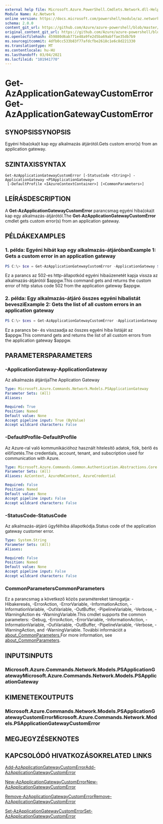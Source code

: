 ```yaml
---
external help file: Microsoft.Azure.PowerShell.Cmdlets.Network.dll-Help.xml
Module Name: Az.Network
online version: https://docs.microsoft.com/powershell/module/az.network/get-azapplicationgatewaycustomerror
schema: 2.0.0
content_git_url: https://github.com/Azure/azure-powershell/blob/master/src/Network/Network/help/Get-AzApplicationGatewayCustomError.md
original_content_git_url: https://github.com/Azure/azure-powershell/blob/master/src/Network/Network/help/Get-AzApplicationGatewayCustomError.md
ms.openlocfilehash: 459880d6ab771e48a9fe2d5ba69abffae35db7b9
ms.sourcegitcommit: 4dfb0cc533b83f77afdcfbe2618c1e6c8d221330
ms.translationtype: MT
ms.contentlocale: hu-HU
ms.lasthandoff: 03/04/2021
ms.locfileid: "101941770"
---
```

# <span data-ttu-id="401af-101">Get-AzApplicationGatewayCustomError</span><span class="sxs-lookup"><span data-stu-id="401af-101">Get-AzApplicationGatewayCustomError</span></span>

## <span data-ttu-id="401af-102">SYNOPSIS</span><span class="sxs-lookup"><span data-stu-id="401af-102">SYNOPSIS</span></span>
<span data-ttu-id="401af-103">Egyéni hiba(oka)t kap egy alkalmazás átjárótól.</span><span class="sxs-lookup"><span data-stu-id="401af-103">Gets custom error(s) from an application gateway.</span></span>

## <span data-ttu-id="401af-104">SZINTAXIS</span><span class="sxs-lookup"><span data-stu-id="401af-104">SYNTAX</span></span>

```
Get-AzApplicationGatewayCustomError [-StatusCode <String>] -ApplicationGateway <PSApplicationGateway>
 [-DefaultProfile <IAzureContextContainer>] [<CommonParameters>]
```

## <span data-ttu-id="401af-105">LEÍRÁS</span><span class="sxs-lookup"><span data-stu-id="401af-105">DESCRIPTION</span></span>
<span data-ttu-id="401af-106">A **Get-AzApplicationGatewayCustomError** parancsmag egyéni hiba(oka)t kap egy alkalmazás-átjárótól.</span><span class="sxs-lookup"><span data-stu-id="401af-106">The **Get-AzApplicationGatewayCustomError** cmdlet gets custom error(s) from an application gateway.</span></span>

## <span data-ttu-id="401af-107">PÉLDÁK</span><span class="sxs-lookup"><span data-stu-id="401af-107">EXAMPLES</span></span>

### <span data-ttu-id="401af-108">1. példa: Egyéni hibát kap egy alkalmazás-átjáróban</span><span class="sxs-lookup"><span data-stu-id="401af-108">Example 1: Gets a custom error in an application gateway</span></span>
```powershell
PS C:\> $ce = Get-AzApplicationGatewayCustomError -ApplicationGateway $appgw -StatusCode HttpStatus502
```

<span data-ttu-id="401af-109">Ez a parancs az 502-es http-állapotkód egyéni hibaüzenetét kapja vissza az alkalmazás-átjárótól $appgw.</span><span class="sxs-lookup"><span data-stu-id="401af-109">This command gets and returns the custom error of http status code 502 from the application gateway $appgw.</span></span>

### <span data-ttu-id="401af-110">2. példa: Egy alkalmazás-átjáró összes egyéni hibalistát beveszi</span><span class="sxs-lookup"><span data-stu-id="401af-110">Example 2: Gets the list of all custom errors in an application gateway</span></span>
```powershell
PS C:\> $ces = Get-AzApplicationGatewayCustomError -ApplicationGateway $appgw
```

<span data-ttu-id="401af-111">Ez a parancs be- és visszaadja az összes egyéni hiba listáját az $appgw.</span><span class="sxs-lookup"><span data-stu-id="401af-111">This command gets and returns the list of all custom errors from the application gateway $appgw.</span></span>

## <span data-ttu-id="401af-112">PARAMETERS</span><span class="sxs-lookup"><span data-stu-id="401af-112">PARAMETERS</span></span>

### <span data-ttu-id="401af-113">-ApplicationGateway</span><span class="sxs-lookup"><span data-stu-id="401af-113">-ApplicationGateway</span></span>
<span data-ttu-id="401af-114">Az alkalmazás átjárója</span><span class="sxs-lookup"><span data-stu-id="401af-114">The Application Gateway</span></span>

```yaml
Type: Microsoft.Azure.Commands.Network.Models.PSApplicationGateway
Parameter Sets: (All)
Aliases:

Required: True
Position: Named
Default value: None
Accept pipeline input: True (ByValue)
Accept wildcard characters: False
```

### <span data-ttu-id="401af-115">-DefaultProfile</span><span class="sxs-lookup"><span data-stu-id="401af-115">-DefaultProfile</span></span>
<span data-ttu-id="401af-116">Az Azure-ral való kommunikációhoz használt hitelesítő adatok, fiók, bérlő és előfizetés.</span><span class="sxs-lookup"><span data-stu-id="401af-116">The credentials, account, tenant, and subscription used for communication with Azure.</span></span>

```yaml
Type: Microsoft.Azure.Commands.Common.Authentication.Abstractions.Core.IAzureContextContainer
Parameter Sets: (All)
Aliases: AzContext, AzureRmContext, AzureCredential

Required: False
Position: Named
Default value: None
Accept pipeline input: False
Accept wildcard characters: False
```

### <span data-ttu-id="401af-117">-StatusCode</span><span class="sxs-lookup"><span data-stu-id="401af-117">-StatusCode</span></span>
<span data-ttu-id="401af-118">Az alkalmazás-átjáró ügyfélhiba állapotkódja.</span><span class="sxs-lookup"><span data-stu-id="401af-118">Status code of the application gateway customer error.</span></span>

```yaml
Type: System.String
Parameter Sets: (All)
Aliases:

Required: False
Position: Named
Default value: None
Accept pipeline input: False
Accept wildcard characters: False
```

### <span data-ttu-id="401af-119">CommonParameters</span><span class="sxs-lookup"><span data-stu-id="401af-119">CommonParameters</span></span>
<span data-ttu-id="401af-120">Ez a parancsmag a következő közös paramétereket támogatja: -Hibakeresés, -ErrorAction, -ErrorVariable, -InformationAction, -InformationVariable, -OutVariable, -OutBuffer, -PipelineVariable, -Verbose, -WarningAction és -WarningVariable.</span><span class="sxs-lookup"><span data-stu-id="401af-120">This cmdlet supports the common parameters: -Debug, -ErrorAction, -ErrorVariable, -InformationAction, -InformationVariable, -OutVariable, -OutBuffer, -PipelineVariable, -Verbose, -WarningAction, and -WarningVariable.</span></span> <span data-ttu-id="401af-121">További információt a [about_CommonParameters.](http://go.microsoft.com/fwlink/?LinkID=113216)</span><span class="sxs-lookup"><span data-stu-id="401af-121">For more information, see [about_CommonParameters](http://go.microsoft.com/fwlink/?LinkID=113216).</span></span>

## <span data-ttu-id="401af-122">INPUTS</span><span class="sxs-lookup"><span data-stu-id="401af-122">INPUTS</span></span>

### <span data-ttu-id="401af-123">Microsoft.Azure.Commands.Network.Models.PSApplicationGateway</span><span class="sxs-lookup"><span data-stu-id="401af-123">Microsoft.Azure.Commands.Network.Models.PSApplicationGateway</span></span>

## <span data-ttu-id="401af-124">KIMENETEK</span><span class="sxs-lookup"><span data-stu-id="401af-124">OUTPUTS</span></span>

### <span data-ttu-id="401af-125">Microsoft.Azure.Commands.Network.Models.PSApplicationGatewayCustomError</span><span class="sxs-lookup"><span data-stu-id="401af-125">Microsoft.Azure.Commands.Network.Models.PSApplicationGatewayCustomError</span></span>

## <span data-ttu-id="401af-126">MEGJEGYZÉSEK</span><span class="sxs-lookup"><span data-stu-id="401af-126">NOTES</span></span>

## <span data-ttu-id="401af-127">KAPCSOLÓDÓ HIVATKOZÁSOK</span><span class="sxs-lookup"><span data-stu-id="401af-127">RELATED LINKS</span></span>

[<span data-ttu-id="401af-128">Add-AzApplicationGatewayCustomError</span><span class="sxs-lookup"><span data-stu-id="401af-128">Add-AzApplicationGatewayCustomError</span></span>](./Add-AzApplicationGatewayCustomError.md)

[<span data-ttu-id="401af-129">New-AzApplicationGatewayCustomError</span><span class="sxs-lookup"><span data-stu-id="401af-129">New-AzApplicationGatewayCustomError</span></span>](./New-AzApplicationGatewayCustomError.md)

[<span data-ttu-id="401af-130">Remove-AzApplicationGatewayCustomError</span><span class="sxs-lookup"><span data-stu-id="401af-130">Remove-AzApplicationGatewayCustomError</span></span>](./Remove-AzApplicationGatewayCustomError.md)

[<span data-ttu-id="401af-131">Set-AzApplicationGatewayCustomError</span><span class="sxs-lookup"><span data-stu-id="401af-131">Set-AzApplicationGatewayCustomError</span></span>](./Set-AzApplicationGatewayCustomError.md)

